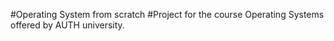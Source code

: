 #Operating System from scratch
#Project for the course Operating Systems offered by AUTH university.

